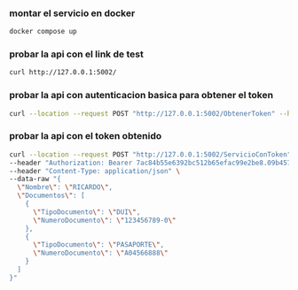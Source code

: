
### montar el servicio en docker
```bash
docker compose up
```

### probar la api con el link de test
```bash
curl http://127.0.0.1:5002/
```

### probar la api con autenticacion basica para obtener el token
```bash
curl --location --request POST "http://127.0.0.1:5002/ObtenerToken" --header "Authorization: Basic dXN1YXJpbzpjb250cmFzZW5pYQ=="
```

### probar la api con el token obtenido
```bash
curl --location --request POST "http://127.0.0.1:5002/ServicioConToken" \
--header "Authorization: Bearer 7ac84b55e6392bc512b65efac99e2be8.09b457cae987753781bb5c6c0c6de730.54ad170900899157f15167cad5985ad1" \
--header "Content-Type: application/json" \
--data-raw "{
  \"Nombre\": \"RICARDO\",
  \"Documentos\": [
    {
      \"TipoDocumento\": \"DUI\",
      \"NumeroDocumento\": \"123456789-0\"
    },
    {
      \"TipoDocumento\": \"PASAPORTE\",
      \"NumeroDocumento\": \"A04566888\"
    }
  ] 
}"
```
